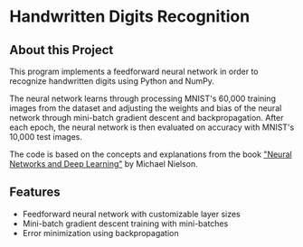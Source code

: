 # Handwritten Digits Recognition

## About this Project
This program implements a feedforward neural network in order to recognize handwritten digits using Python and NumPy.

The neural network learns through processing MNIST's 60,000 training images from the dataset and adjusting the weights and bias of the neural network through mini-batch gradient descent and backpropagation. After each epoch, the neural network is then evaluated on accuracy with MNIST's 10,000 test images.

The code is based on the concepts and explanations from the book ["Neural Networks and Deep Learning"](http://neuralnetworksanddeeplearning.com) by Michael Nielson.

## Features
- Feedforward neural network with customizable layer sizes
- Mini-batch gradient descent training with mini-batches
- Error minimization using backpropagation